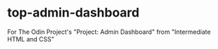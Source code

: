 # top-admin-dashboard
For The Odin Project's "Project: Admin Dashboard" from "Intermediate HTML and CSS"
